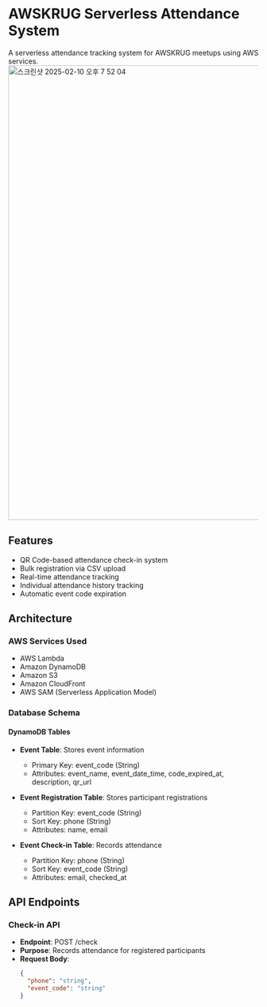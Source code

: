 # AWSKRUG Serverless Attendance System

A serverless attendance tracking system for AWSKRUG meetups using AWS services.
<img width="915" alt="스크린샷 2025-02-10 오후 7 52 04" src="https://github.com/user-attachments/assets/ff392cc4-8eb6-4ecb-9632-b62b25a870dd" />


## Features

- QR Code-based attendance check-in system
- Bulk registration via CSV upload
- Real-time attendance tracking
- Individual attendance history tracking
- Automatic event code expiration

## Architecture

### AWS Services Used
- AWS Lambda
- Amazon DynamoDB
- Amazon S3
- Amazon CloudFront
- AWS SAM (Serverless Application Model)

### Database Schema

#### DynamoDB Tables
- **Event Table**: Stores event information
  - Primary Key: event_code (String)
  - Attributes: event_name, event_date_time, code_expired_at, description, qr_url

- **Event Registration Table**: Stores participant registrations
  - Partition Key: event_code (String)
  - Sort Key: phone (String)
  - Attributes: name, email

- **Event Check-in Table**: Records attendance
  - Partition Key: phone (String)
  - Sort Key: event_code (String)
  - Attributes: email, checked_at

## API Endpoints

### Check-in API
- **Endpoint**: POST /check
- **Purpose**: Records attendance for registered participants
- **Request Body**:
  ```json
  {
    "phone": "string",
    "event_code": "string"
  }
